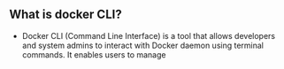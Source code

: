 What is docker CLI?
-
- Docker CLI (Command Line Interface) is a tool that allows developers and system admins to interact with Docker daemon using terminal commands. It enables users to manage 
